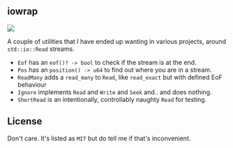 ## iowrap

[![](https://img.shields.io/crates/v/iowrap.svg)](https://crates.io/crates/iowrap)

A couple of utilities that I have ended up wanting in various projects,
around `std::io::Read` streams.

 * `Eof` has an `eof()? -> bool` to check if the stream is at the end.
 * `Pos` has an `position() -> u64` to find out where you are in a stream.
 * `ReadMany` adds a `read_many` to `Read`, like `read_exact` but with defined EoF behaviour
 * `Ignore` implements `Read` and `Write` and `Seek` and.. and does nothing.
 * `ShortRead` is an intentionally, controllably naughty `Read` for testing.

## License

Don't care. It's listed as `MIT` but do tell me if that's inconvenient.
